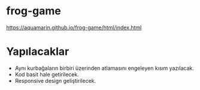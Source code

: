 # frog-game
 https://aquamarin.github.io/frog-game/html/index.html
 
# Yapılacaklar

 * Aynı kurbağaların birbiri üzerinden atlamasını engeleyen kısım yazılacak.
 * Kod basit hale getirilecek.
 * Responsive design geliştirilecek.
